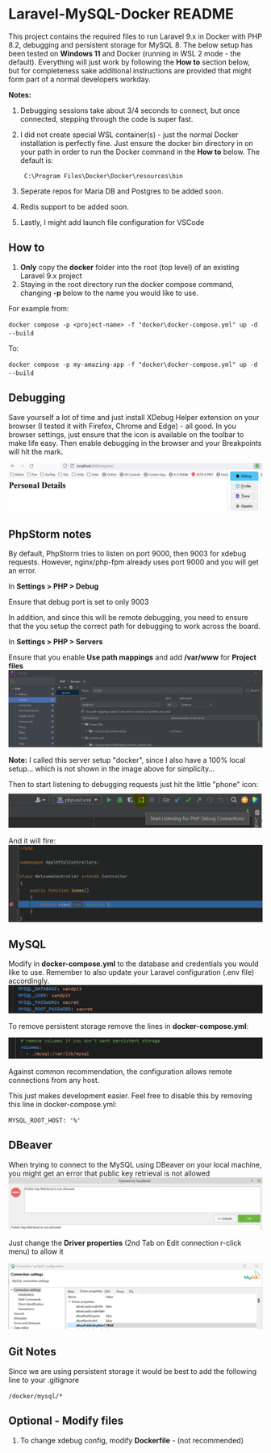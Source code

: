 # Laravel-MySQL-Docker README

This project contains the required files to run Laravel 9.x in Docker with PHP 8.2, debugging and persistent storage for MySQL 8. The below setup has been tested on **Windows 11** and Docker (running in WSL 2 mode - the default). Everything will just work by following the **How to** section below, but for completeness sake additional instructions are provided that might form part of a normal developers workday.

**Notes:** 
1. Debugging sessions take about 3/4 seconds to connect, but once connected, stepping through the code is super fast.
2. I did not create special WSL container(s) - just the normal Docker installation is perfectly fine. Just ensure the docker bin directory in on your path in order to run the Docker command in the **How to** below. The default is:

 		C:\Program Files\Docker\Docker\resources\bin

3. Seperate repos for Maria DB and Postgres to be added soon.
4. Redis support to be added soon.
5. Lastly, I might add launch file configuration for VSCode

## How to

1. **Only** copy the **docker** folder into the root (top level) of an existing Laravel 9.x project
2. Staying in the root directory run the docker compose command, changing **-p <project-name>** below to the name you would like to use.

For example from:

`docker compose -p <project-name> -f "docker\docker-compose.yml" up -d --build`

To:

`docker compose -p my-amazing-app -f "docker\docker-compose.yml" up -d --build`

## Debugging
Save yourself a lot of time and just install XDebug Helper extension on your browser (I tested it with Firefox, Chrome and Edge) - all good. In you browser settings, just ensure that the icon is available on the toolbar to make life easy. Then enable debugging in the browser and your Breakpoints will hit the mark.

![Debug](debug.png)

## PhpStorm notes

By default, PhpStorm tries to listen on port 9000, then 9003 for xdebug requests.
However, nginx/php-fpm already uses port 9000 and you will get an error.

In **Settings > PHP > Debug**

Ensure that debug port is set to only 9003

In addition, and since this will be remote debugging, you need to ensure that the you setup the correct path for debugging to work across the board.

In **Settings > PHP > Servers**

Ensure that you enable **Use path mappings** and add **/var/www** for **Project files**
![PhpStorm](phpstorm.png)

**Note:** I called this server setup "docker", since I also have a 100% local setup... which is not shown in the image above for simplicity...

Then to start listening to debugging requests just hit the little "phone" icon:
![PhpStorm Debug](debug1.png)

And it will fire:
![PhpStorm Debug](debug2.png)

## MySQL

Modify in **docker-compose.yml** to the database and credentials you would like to use. Remember to also update your Laravel configuration (.env file) accordingly.
![MySQL](mysql.png)

To remove persistent storage remove the lines in **docker-compose.yml**:

![MySQL](mysql1.png)

Against common recommendation, the configuration allows remote connections from any host.

This just makes development easier. Feel free to disable this by removing this line in docker-compose.yml:

`MYSQL_ROOT_HOST: '%'`


## DBeaver
When trying to connect to the MySQL using DBeaver on your local machine, you might get an error that public key retrieval is not allowed
![DBeaver](dbeaver.png)

Just change the **Driver properties** (2nd Tab on Edit connection r-click menu) to allow it

![DBeaver-Driver-Properties](dbeaver1.png)

## Git Notes

Since we are using persistent storage it would be best to add the following line to your .gitignore

`/docker/mysql/*`

## Optional - Modify files

1. To change xdebug config, modify **Dockerfile** - (not recommended)
